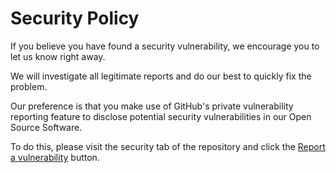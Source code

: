 # Security Policy

If you believe you have found a security vulnerability, we encourage you to let us know right away.

We will investigate all legitimate reports and do our best to quickly fix the problem.

Our preference is that you make use of GitHub's private vulnerability reporting feature to disclose potential security vulnerabilities in our Open Source Software. 

To do this, please visit the security tab of the repository and click the [Report a vulnerability](https://github.com/shadcn-ui/ui/security/advisories/new) button.

